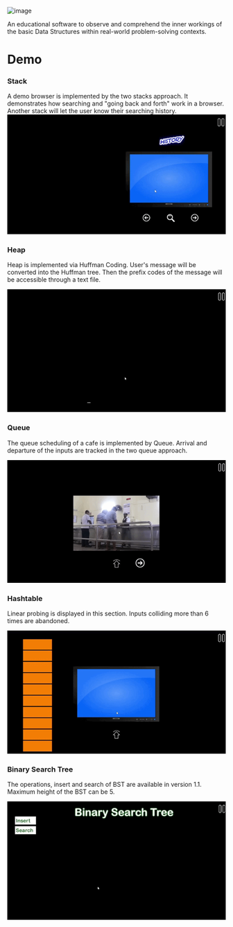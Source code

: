 ![image](https://github.com/505-NN-505/VisioLab/assets/98690406/06aac7dd-87be-446e-88d6-54925ae00d81)

An educational software to observe and comprehend the inner workings of the basic Data Structures within real-world problem-solving contexts.

# Demo
### Stack
A demo browser is implemented by the two stacks approach. It demonstrates how searching and "going back and forth" work in a browser. Another stack will let the user know
their searching history.
![](Demo/Stack.gif)

### Heap
Heap is implemented via Huffman Coding. User's message will be converted into the Huffman tree. Then the prefix codes of the message will be accessible through a text file.

![](Demo/Heap.gif)

### Queue
The queue scheduling of a cafe is implemented by Queue. Arrival and departure of the inputs are tracked in the two queue approach.

![](Demo/Queue.gif)

### Hashtable
Linear probing is displayed in this section. Inputs colliding more than 6 times are abandoned.

![](Demo/Hashtable.gif)

### Binary Search Tree
The operations, insert and search of BST are available in version 1.1. Maximum height of the BST can be 5.

![](Demo/BST.gif)


